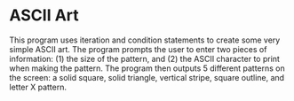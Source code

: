 # ASCII Art

This program uses iteration and condition statements to create some very simple ASCII art. The program prompts the user to enter two pieces of information: (1) the size of the pattern, and (2) the ASCII character to print when making the pattern. The program then outputs 5 different patterns on the screen: a solid square, solid triangle, vertical stripe, square outline, and letter X pattern.
